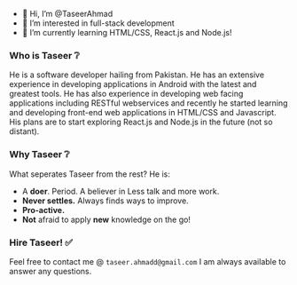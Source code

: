 - 👋 Hi, I’m @TaseerAhmad
- 👀 I’m interested in full-stack development
- 🌱 I’m currently learning HTML/CSS, React.js and Node.js!

### Who is Taseer ❔

He is a software developer hailing from Pakistan. He has an extensive experience in developing applications in Android with the latest and greatest tools. He has also experience in developing web facing applications including RESTful webservices and recently he started learning and developing front-end web applications in HTML/CSS and Javascript. His plans are to start exploring React.js and Node.js in the future (not so distant).

### Why Taseer ❔

What seperates Taseer from the rest? He is:
- A **doer**. Period. A believer in Less talk and more work.
- **Never settles.** Always finds ways to improve.
- **Pro-active.**
- **Not** afraid to apply **new** knowledge on the go!

### Hire Taseer! ✅ 
Feel free to contact me @ `taseer.ahmadd@gmail.com` I am always available to answer any questions.

<!---
TaseerAhmad/TaseerAhmad is a ✨ special ✨ repository because its `README.md` (this file) appears on your GitHub profile.
You can click the Preview link to take a look at your changes.
--->
